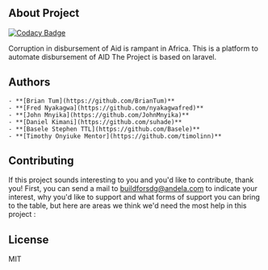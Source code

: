 ## About Project

[![Codacy Badge](https://api.codacy.com/project/badge/Grade/a002ef4aa50a4d029334e8fac94686c7)](https://app.codacy.com/gh/BuildForSDG/Team-153-Product?utm_source=github.com&utm_medium=referral&utm_content=BuildForSDG/Team-153-Product&utm_campaign=Badge_Grade_Settings)

Corruption in disbursement of Aid is rampant in Africa. This is a platform to automate disbursement of AID
The Project is based on laravel.

## Authors 
    - **[Brian Tum](https://github.com/BrianTum)**
    - **[Fred Nyakagwa](https://github.com/nyakagwafred)**
    - **[John Mnyika](https://github.com/JohnMnyika)**
    - **[Daniel Kimani](https://github.com/suhade)**
    - **[Basele Stephen TTL](https://github.com/Basele)**
    - **[Timothy Onyiuke Mentor](https://github.com/timolinn)**

## Contributing

If this project sounds interesting to you and you'd like to contribute, thank you! First, you can send a mail to buildforsdg@andela.com to indicate your interest, why you'd like to support and what forms of support you can bring to the table, but here are areas we think we'd need the most help in this project :

## License

MIT
